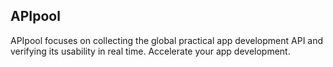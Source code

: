 ## APIpool

APIpool focuses on collecting the global practical app development API and verifying its usability in real time. Accelerate your app development.
